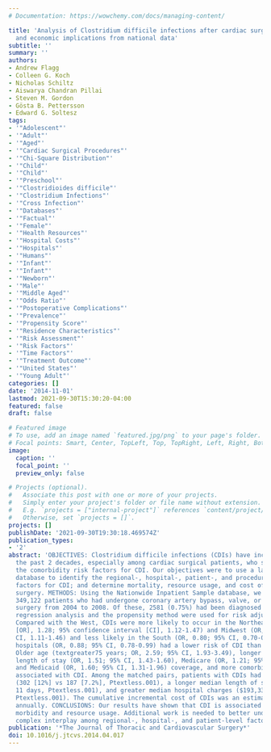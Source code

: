 ```yaml
---
# Documentation: https://wowchemy.com/docs/managing-content/

title: 'Analysis of Clostridium difficile infections after cardiac surgery: epidemiologic
  and economic implications from national data'
subtitle: ''
summary: ''
authors:
- Andrew Flagg
- Colleen G. Koch
- Nicholas Schiltz
- Aiswarya Chandran Pillai
- Steven M. Gordon
- Gösta B. Pettersson
- Edward G. Soltesz
tags:
- '"Adolescent"'
- '"Adult"'
- '"Aged"'
- '"Cardiac Surgical Procedures"'
- '"Chi-Square Distribution"'
- '"Child"'
- '"Child"'
- '"Preschool"'
- '"Clostridioides difficile"'
- '"Clostridium Infections"'
- '"Cross Infection"'
- '"Databases"'
- '"Factual"'
- '"Female"'
- '"Health Resources"'
- '"Hospital Costs"'
- '"Hospitals"'
- '"Humans"'
- '"Infant"'
- '"Infant"'
- '"Newborn"'
- '"Male"'
- '"Middle Aged"'
- '"Odds Ratio"'
- '"Postoperative Complications"'
- '"Prevalence"'
- '"Propensity Score"'
- '"Residence Characteristics"'
- '"Risk Assessment"'
- '"Risk Factors"'
- '"Time Factors"'
- '"Treatment Outcome"'
- '"United States"'
- '"Young Adult"'
categories: []
date: '2014-11-01'
lastmod: 2021-09-30T15:30:20-04:00
featured: false
draft: false

# Featured image
# To use, add an image named `featured.jpg/png` to your page's folder.
# Focal points: Smart, Center, TopLeft, Top, TopRight, Left, Right, BottomLeft, Bottom, BottomRight.
image:
  caption: ''
  focal_point: ''
  preview_only: false

# Projects (optional).
#   Associate this post with one or more of your projects.
#   Simply enter your project's folder or file name without extension.
#   E.g. `projects = ["internal-project"]` references `content/project/deep-learning/index.md`.
#   Otherwise, set `projects = []`.
projects: []
publishDate: '2021-09-30T19:30:18.469574Z'
publication_types:
- '2'
abstract: 'OBJECTIVES: Clostridium difficile infections (CDIs) have increased during
  the past 2 decades, especially among cardiac surgical patients, who share many of
  the comorbidity risk factors for CDI. Our objectives were to use a large national
  database to identify the regional-, hospital-, patient-, and procedure-level risk
  factors for CDI; and determine mortality, resource usage, and cost of CDIs in cardiac
  surgery. METHODS: Using the Nationwide Inpatient Sample database, we identified
  349,122 patients who had undergone coronary artery bypass, valve, or thoracic-aortic
  surgery from 2004 to 2008. Of these, 2581 (0.75%) had been diagnosed with CDI. Multivariable
  regression analysis and the propensity method were used for risk adjustment. RESULTS:
  Compared with the West, CDIs were more likely to occur in the Northeast (odds ratio
  [OR], 1.28; 95% confidence interval [CI], 1.12-1.47) and Midwest (OR, 1.27, 95%
  CI, 1.11-1.46) and less likely in the South (OR, 0.80; 95% CI, 0.70-0.90). Medium-size
  hospitals (OR, 0.88; 95% CI, 0.78-0.99) had a lower risk of CDI than did large hospitals.
  Older age (textgreater75 years; OR, 2.59; 95% CI, 1.93-3.49), longer preoperative
  length of stay (OR, 1.51; 95% CI, 1.43-1.60), Medicare (OR, 1.21; 95% CI, 1.05-1.39)
  and Medicaid (OR, 1.60; 95% CI, 1.31-1.96) coverage, and more comorbidities were
  associated with CDI. Among the matched pairs, patients with CDIs had greater mortality
  (302 [12%] vs 187 [7.2%], Ptextless.001), a longer median length of stay (21 vs
  11 days, Ptextless.001), and greater median hospital charges ($193,330 vs $112,245,
  Ptextless.001). The cumulative incremental cost of CDIs was an estimated $212 million
  annually. CONCLUSIONS: Our results have shown that CDI is associated with increased
  morbidity and resource usage. Additional work is needed to better understand the
  complex interplay among regional-, hospital-, and patient-level factors.'
publication: '*The Journal of Thoracic and Cardiovascular Surgery*'
doi: 10.1016/j.jtcvs.2014.04.017
---
```

